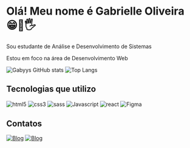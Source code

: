 <h1>Olá! Meu nome é Gabrielle Oliveira 😁🙋🖐️</h1>

<p>Sou estudante de Análise e Desenvolvimento de Sistemas</p>
<p>Estou em foco na área de Desenvolvimento Web</p>

![Gabyys GitHub stats](https://github-readme-stats.vercel.app/api?username=GabyysBrito&show_icons=true&theme=radical)
![Top Langs](https://github-readme-stats.vercel.app/api/top-langs/?username=GabyysBrito&layout=compact&theme=radical)

<h2>Tecnologias que utilizo</h2>

<div style="display: inline_block">
  <img align="center" alt="html5" src="https://img.shields.io/badge/HTML5-E34F26?style=for-the-badge&logo=html5&logoColor=white"/>
  <img align="center" alt="css3" src="https://img.shields.io/badge/CSS3-1572B6?style=for-the-badge&logo=css3&logoColor=white"/>
  <img align="center" alt="sass" src="https://img.shields.io/badge/Sass-CC6699?style=for-the-badge&logo=sass&logoColor=white"/>
  <img align="center" alt="Javascript" src="https://img.shields.io/badge/JavaScript-F7DF1E?style=for-the-badge&logo=javascript&logoColor=black"/>
  <img align="center" alt="react" src="https://camo.githubusercontent.com/3467eb8e0dc6bdaa8fa6e979185d371ab39c105ec7bd6a01048806b74378d24c/68747470733a2f2f696d672e736869656c64732e696f2f62616467652f52656163742d3230323332413f7374796c653d666f722d7468652d6261646765266c6f676f3d7265616374266c6f676f436f6c6f723d363144414642"/>
  <img align="center" alt="Figma" src="https://img.shields.io/badge/Figma-F24E1E?style=for-the-badge&logo=figma&logoColor=white"/>
</div>

<h2>Contatos</h2>

[![Blog](https://img.shields.io/badge/Gmail-D14836?style=for-the-badge&logo=gmail&logoColor=white)](https://mail.google.com/mail/u/0/?hl=pt-BR#inbox)
[![Blog](https://img.shields.io/badge/LinkedIn-0077B5?style=for-the-badge&logo=linkedin&logoColor=white)](www.linkedin.com/in/gabrielle-oliveira-4b3504249)
